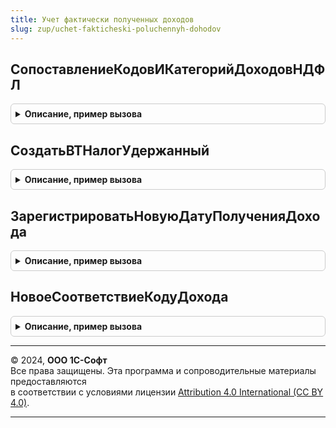 ```yaml
---
title: Учет фактически полученных доходов
slug: zup/uchet-fakticheski-poluchennyh-dohodov
---
```



## СопоставлениеКодовИКатегорийДоходовНДФЛ
<details style="margin: 1em 0; padding: 0.5em; border: 1px solid #ccc; border-radius: 6px;">

<summary style="font-weight: bold; cursor: pointer;">Описание, пример вызова</summary>

```bsl

// Возвращает Таблицу соответствия КодовДоходаНДФЛ, Категории начисления (для кода дохода 4800) и Категории дохода
// Если заполнен параметр КодДоходаНДФЛ тип СправочникСсылка.ВидыДоходовНДФЛ, то соответствие будет возвращено только
// для этого кода.
//
Функция СопоставлениеКодовИКатегорийДоходовНДФЛ(КодДоходаНДФЛ = Неопределено) Экспорт
```

Пример вызова
```bsl
Результат = УчетФактическиПолученныхДоходов.СопоставлениеКодовИКатегорийДоходовНДФЛ(КодДоходаНДФЛ);
```
</details>

## СоздатьВТНалогУдержанный
<details style="margin: 1em 0; padding: 0.5em; border: 1px solid #ccc; border-radius: 6px;">

<summary style="font-weight: bold; cursor: pointer;">Описание, пример вызова</summary>

```bsl

// Формирует временную таблицу "ВТНалогУдержанный" со сведениями об удержанном НДФЛ,
// с заполненной датой выплаты учтенных доходов.
//
// Параметры:
//   МенеджерВременныхТаблиц - МенеджерВременныхТаблиц, в котором будет создана временная таблица
//   ИсточникНДФЛ            - Запрос - источник данных о НДФЛ: запрос с текстом получения таблицы налога и установленными
//                                    параметрами
//                           - ТаблицаЗначений, ТабличнаяЧасть - источник данных о НДФЛ, описание колонок
//                                    см. Документ.ВедомостьНаВыплатуЗарплатыВКассу.НДФЛ
//   ДатаПолученияДохода     - Дата   - уточненная дата получения доходов
//   ИмяВТ                   - Строка - имя создаваемой временной таблицы.
//
Процедура СоздатьВТНалогУдержанный(МенеджерВременныхТаблиц, ИсточникНДФЛ, ДатаПолученияДохода, ИмяВТ = "ВТНалогУдержанный") Экспорт
```

Пример вызова
```bsl
УчетФактическиПолученныхДоходов.СоздатьВТНалогУдержанный(МенеджерВременныхТаблиц, ИсточникНДФЛ, ДатаПолученияДохода, ИмяВТ);
```
</details>

## ЗарегистрироватьНовуюДатуПолученияДохода
<details style="margin: 1em 0; padding: 0.5em; border: 1px solid #ccc; border-radius: 6px;">

<summary style="font-weight: bold; cursor: pointer;">Описание, пример вызова</summary>

```bsl

// Переносит ранее зарегистрированный доход на новую дату получения дохода
// Параметры:
//		Регистратор - ДокументСсылка - документ выплаты
//		МенеджерВременныхТаблиц - МенеджерВременныхТаблиц - должен содержать временные таблицы
//      	ВТСписокСотрудников, с данными о выплатах вида:
//				ФизическоеЛицо: должно быть непустым
//          	СуммаВыплаты.
//          	ДокументОснование, необязательная
//          	СтатьяФинансирования, необязательная
//          	СтатьяРасходов, необязательная
//          	СуммаНачисленная, необязательная
//          	СуммаВыплаченная, необязательная,
//			Если колонки СуммаНачисленная, СуммаВыплаченная отсутствуют, возможная частичная выплата не будет учтена.
//		Движения - коллекция движений регистратора.
//		ДатаВыплаты - дата - новая дата получения дохода.
//		ДатаОперации - дата - дата, которой будет зарегистрировано движение.
//		Отказ - признак отказа от заполнения движений.
//
Процедура ЗарегистрироватьНовуюДатуПолученияДохода(Регистратор, Движения, МенеджерВременныхТаблиц, ДатаВыплаты, ДатаОперации, Отказ , Записывать = Ложь) Экспорт
```

Пример вызова
```bsl
УчетФактическиПолученныхДоходов.ЗарегистрироватьНовуюДатуПолученияДохода(Регистратор, Движения, МенеджерВременныхТаблиц, ДатаВыплаты, ДатаОперации, Отказ, Записывать);
```
</details>

## НовоеСоответствиеКодуДохода
<details style="margin: 1em 0; padding: 0.5em; border: 1px solid #ccc; border-radius: 6px;">

<summary style="font-weight: bold; cursor: pointer;">Описание, пример вызова</summary>

```bsl

Процедура НовоеСоответствиеКодуДохода(ТаблицаСоответствий, КодДохода, ОсновнаяКатегория, ДополнительныеКатегории = Неопределено, КатегорияНачисления = Неопределено) Экспорт
```

Пример вызова
```bsl
УчетФактическиПолученныхДоходов.НовоеСоответствиеКодуДохода(ТаблицаСоответствий, КодДохода, ОсновнаяКатегория, ДополнительныеКатегории, КатегорияНачисления);
```
</details>

---

© 2024, **ООО 1С-Софт**  
Все права защищены. Эта программа и сопроводительные материалы предоставляются  
в соответствии с условиями лицензии [Attribution 4.0 International (CC BY 4.0)](https://creativecommons.org/licenses/by/4.0/legalcode).

---
